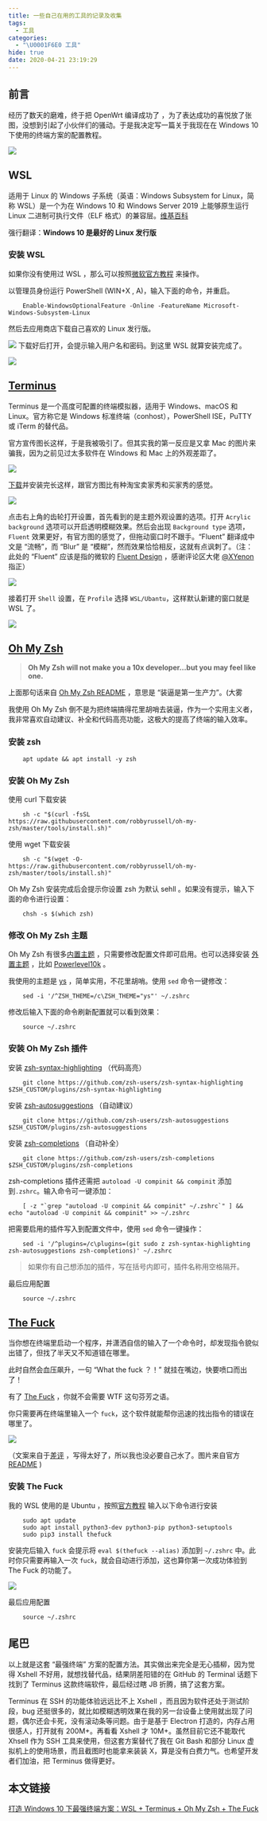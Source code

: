 ```yaml
---
title: 一些自己在用的工具的记录及收集
tags:
  - 工具
categories:
  - "\U0001F6E0 工具"
hide: true
date: 2020-04-21 23:19:29
---
```

前言
--

经历了数天的磨难，终于把 OpenWrt 编译成功了 ，为了表达成功的喜悦放了张图，没想到引起了小伙伴们的骚动。于是我决定写一篇关于我现在在 Windows 10 下使用的终端方案的配置教程。

![](https://ximg.now.sh/post/20190814040213.png#vwid=1376&vhei=739)

WSL
---

适用于 Linux 的 Windows 子系统（英语：Windows Subsystem for Linux，简称 WSL）是一个为在 Windows 10 和 Windows Server 2019 上能够原生运行 Linux 二进制可执行文件（ELF 格式）的兼容层。[维基百科](https://p3terx.com/go/aHR0cHM6Ly96aC53aWtpcGVkaWEub3JnL3dpa2kvJUU5JTgwJTgyJUU3JTk0JUE4JUU0JUJBJThFX0xpbnV4XyVFNyU5QSU4NF9XaW5kb3dzXyVFNSVBRCU5MCVFNyVCMyVCQiVFNyVCQiU5Rg==)

强行翻译：**Windows 10 是最好的 Linux 发行版**

### 安装 WSL

如果你没有使用过 WSL ，那么可以按照[微软官方教程](https://p3terx.com/go/aHR0cHM6Ly9kb2NzLm1pY3Jvc29mdC5jb20vemgtY24vd2luZG93cy93c2wvaW5zdGFsbC13aW4xMA==) 来操作。

以管理员身份运行 PowerShell (WIN+X , A)，输入下面的命令，并重启。
```plain
    Enable-WindowsOptionalFeature -Online -FeatureName Microsoft-Windows-Subsystem-Linux
```
然后去应用商店下载自己喜欢的 Linux 发行版。

![](https://ximg.now.sh/post/20190814190607.png#vwid=1222&vhei=730)
下载好后打开，会提示输入用户名和密码。到这里 WSL 就算安装完成了。

![](https://ximg.now.sh/post/20190814235435.png#vwid=586&vhei=407)

[Terminus](https://p3terx.com/go/aHR0cHM6Ly9naXRodWIuY29tL0V1Z2VueS90ZXJtaW51cw==)
----------------------------------------------------------------------------------

Terminus 是一个高度可配置的终端模拟器，适用于 Windows、macOS 和 Linux。官方称它是 Windows 标准终端（conhost），PowerShell ISE，PuTTY 或 iTerm 的替代品。

官方宣传图长这样，于是我被吸引了。但其实我的第一反应是又拿 Mac 的图片来骗我，因为之前见过太多软件在 Windows 和 Mac 上的外观差距了。

![](https://ximg.now.sh/post/20190818173825.jpg#vwid=1796&vhei=1351)

[下载](https://p3terx.com/go/aHR0cHM6Ly9naXRodWIuY29tL0V1Z2VueS90ZXJtaW51cy9yZWxlYXNlcw==)并安装完长这样，跟官方图比有种淘宝卖家秀和买家秀的感觉。

![](https://ximg.now.sh/post/20190814205646.png#vwid=927&vhei=600)

点击右上角的齿轮打开设置，首先看到的是主题外观设置的选项。打开 `Acrylic background` 选项可以开启透明模糊效果。然后会出现 `Background type` 选项，`Fluent` 效果更好，有官方图的感觉了，但拖动窗口时不跟手。“Fluent” 翻译成中文是 “流畅”，而 “Blur” 是 “模糊”，然而效果恰恰相反，这就有点讽刺了。（注：此处的 “Fluent” 应该是指的微软的 [Fluent Design](https://p3terx.com/go/aHR0cHM6Ly93d3cubWljcm9zb2Z0LmNvbS9kZXNpZ24vZmx1ZW50) ，感谢评论区大佬 [@XYenon](https://p3terx.com/archives/the-strongest-terminal-solution-under-windows-10.html/comment-page-1) 指正）

![](https://ximg.now.sh/post/20190814211830.png#vwid=1206&vhei=740)

接着打开 `Shell` 设置，在 `Profile` 选择 `WSL/Ubantu`，这样默认新建的窗口就是 WSL 了。

![](https://ximg.now.sh/post/20190814212650.png#vwid=1206&vhei=740)

[Oh My Zsh](https://p3terx.com/go/aHR0cHM6Ly9naXRodWIuY29tL3JvYmJ5cnVzc2VsbC9vaC1teS16c2g=)
-------------------------------------------------------------------------------------------

> **Oh My Zsh will not make you a 10x developer...but you may feel like one.**

上面那句话来自 [Oh My Zsh README](https://p3terx.com/go/aHR0cHM6Ly9naXRodWIuY29tL3JvYmJ5cnVzc2VsbC9vaC1teS16c2gvYmxvYi9tYXN0ZXIvUkVBRE1FLm1k) ，意思是 “装逼是第一生产力”。(大雾

我使用 Oh My Zsh 倒不是为把终端搞得花里胡哨去装逼，作为一个实用主义者，我非常喜欢自动建议、补全和代码高亮功能，这极大的提高了终端的输入效率。

### 安装 zsh
```plain
    apt update && apt install -y zsh
```
### 安装 Oh My Zsh

使用 curl 下载安装
```plain
    sh -c "$(curl -fsSL https://raw.githubusercontent.com/robbyrussell/oh-my-zsh/master/tools/install.sh)"
```
使用 wget 下载安装
```plain
    sh -c "$(wget -O- https://raw.githubusercontent.com/robbyrussell/oh-my-zsh/master/tools/install.sh)"
```
Oh My Zsh 安装完成后会提示你设置 zsh 为默认 sehll 。如果没有提示，输入下面的命令进行设置：
```plain
    chsh -s $(which zsh)
```
### 修改 Oh My Zsh 主题

Oh My Zsh 有很多[内置主题](https://p3terx.com/go/aHR0cHM6Ly9naXRodWIuY29tL3JvYmJ5cnVzc2VsbC9vaC1teS16c2gvd2lraS90aGVtZXM=) ，只需要修改配置文件即可启用。也可以选择安装 [外置主题](https://p3terx.com/go/aHR0cHM6Ly9naXRodWIuY29tL3JvYmJ5cnVzc2VsbC9vaC1teS16c2gvd2lraS9FeHRlcm5hbC10aGVtZXM=) ，比如 [Powerlevel10k](https://p3terx.com/go/aHR0cHM6Ly9naXRodWIuY29tL3JvbWthdHYvcG93ZXJsZXZlbDEwaw==) 。

我使用的主题是 [ys](https://p3terx.com/go/aHR0cHM6Ly9naXRodWIuY29tL3JvYmJ5cnVzc2VsbC9vaC1teS16c2gvd2lraS90aGVtZXMjeXM=) ，简单实用，不花里胡哨。使用 `sed` 命令一键修改：
```plain
    sed -i '/^ZSH_THEME=/c\ZSH_THEME="ys"' ~/.zshrc
```
修改后输入下面的命令刷新配置就可以看到效果：
```plain
    source ~/.zshrc
```
### 安装 Oh My Zsh 插件

安装 [zsh-syntax-highlighting](https://p3terx.com/go/aHR0cHM6Ly9naXRodWIuY29tL3pzaC11c2Vycy96c2gtc3ludGF4LWhpZ2hsaWdodGluZw==) （代码高亮）
```plain
    git clone https://github.com/zsh-users/zsh-syntax-highlighting $ZSH_CUSTOM/plugins/zsh-syntax-highlighting
```
安装 [zsh-autosuggestions](https://p3terx.com/go/aHR0cHM6Ly9naXRodWIuY29tL3pzaC11c2Vycy96c2gtYXV0b3N1Z2dlc3Rpb25z) （自动建议）
```plain
    git clone https://github.com/zsh-users/zsh-autosuggestions $ZSH_CUSTOM/plugins/zsh-autosuggestions
```
安装 [zsh-completions](https://p3terx.com/go/aHR0cHM6Ly9naXRodWIuY29tL3pzaC11c2Vycy96c2gtY29tcGxldGlvbnM=) （自动补全）
```plain
    git clone https://github.com/zsh-users/zsh-completions $ZSH_CUSTOM/plugins/zsh-completions
```
zsh-completions 插件还需把 `autoload -U compinit && compinit` 添加到`.zshrc`。输入命令可一键添加：
```plain
    [ -z "`grep "autoload -U compinit && compinit" ~/.zshrc`" ] && echo "autoload -U compinit && compinit" >> ~/.zshrc
```
把需要启用的插件写入到配置文件中，使用 `sed` 命令一键操作：
```plain
    sed -i '/^plugins=/c\plugins=(git sudo z zsh-syntax-highlighting zsh-autosuggestions zsh-completions)' ~/.zshrc
```
> 如果你有自己想添加的插件，写在括号内即可，插件名称用空格隔开。

最后应用配置
```plain
    source ~/.zshrc
```
[The Fuck](https://p3terx.com/go/aHR0cHM6Ly9naXRodWIuY29tL252Ym4vdGhlZnVjaw==)
------------------------------------------------------------------------------

当你想在终端里启动一个程序，并潇洒自信的输入了一个命令时，却发现指令貌似出错了，但找了半天又不知道错在哪里。

此时自然会血压飙升，一句 “What the fuck ？！” 就挂在嘴边，快要喷口而出了！

有了 [The Fuck](https://p3terx.com/go/aHR0cHM6Ly9naXRodWIuY29tL252Ym4vdGhlZnVjaw==) ，你就不会需要 WTF 这句芬芳之语。

你只需要再在终端里输入一个 `fuck`，这个软件就能帮你迅速的找出指令的错误在哪里了。

![](https://ximg.now.sh/post/20190814175904.gif#vwid=686&vhei=379)

（文案来自于[差评](https://p3terx.com/go/aHR0cHM6Ly9tcC53ZWl4aW4ucXEuY29tL3MvVllCb0I2dGF5QnJyNFc3VjVfUTB1UQ==) ，写得太好了，所以我也没必要自己水了。图片来自官方 [README](https://p3terx.com/go/aHR0cHM6Ly9naXRodWIuY29tL252Ym4vdGhlZnVjaw==) )

### 安装 The Fuck

我的 WSL 使用的是 Ubuntu ，按照[官方教程](https://p3terx.com/go/aHR0cHM6Ly9naXRodWIuY29tL252Ym4vdGhlZnVjayNpbnN0YWxsYXRpb24=) 输入以下命令进行安装
```plain
    sudo apt update
    sudo apt install python3-dev python3-pip python3-setuptools
    sudo pip3 install thefuck
```
安装完后输入 `fuck` 会提示将 `eval $(thefuck --alias)` 添加到 `~/.zshrc` 中。此时你只需要再输入一次 `fuck`，就会自动进行添加，这也算你第一次成功体验到 The Fuck 的功能了。

![](https://ximg.now.sh/post/20190815030056.png#vwid=929&vhei=268)

最后应用配置
```plain
    source ~/.zshrc
```
尾巴
--

以上就是这套 “最强终端” 方案的配置方法。其实做出来完全是无心插柳，因为觉得 Xshell 不好用，就想找替代品，结果阴差阳错的在 GitHub 的 Terminal 话题下找到了 Terminus 这款终端软件，最后经过瞎 JB 折腾，搞了这套方案。

Terminus 在 SSH 的功能体验远远比不上 Xshell ，而且因为软件还处于测试阶段，bug 还挺很多的，就比如模糊透明效果在我的另一台设备上使用就出现了问题，偶尔还会卡死，没有滚动条等问题。由于是基于 Electron 打造的，内存占用很感人，打开就有 200M+。再看看 Xshell 才 10M+。虽然目前它还不能取代 Xhsell 作为 SSH 工具来使用，但这套方案替代了我在 Git Bash 和部分 Linux 虚拟机上的使用场景，而且截图时也能拿来装装 X，算是没有白费力气。也希望开发者们加油，把 Terminus 做得更好。



## 本文链接

[打造 Windows 10 下最强终端方案：WSL + Terminus + Oh My Zsh + The Fuck](https://p3terx.com/archives/the-strongest-terminal-solution-under-windows-10.html) 